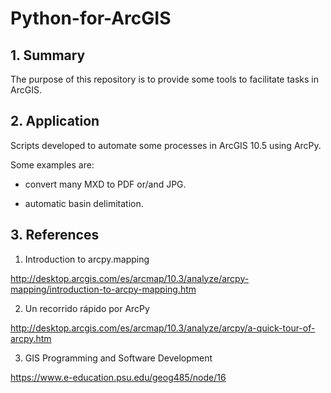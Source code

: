 # Python-for-ArcGIS

## 1. Summary

The purpose of this repository is to provide some tools to facilitate tasks in ArcGIS.

## 2. Application

Scripts developed to automate some processes in ArcGIS 10.5 using ArcPy.

Some examples are:

- convert many MXD to PDF or/and JPG.

- automatic basin delimitation.

## 3. References

1. Introduction to arcpy.mapping

http://desktop.arcgis.com/es/arcmap/10.3/analyze/arcpy-mapping/introduction-to-arcpy-mapping.htm

2. Un recorrido rápido por ArcPy

http://desktop.arcgis.com/es/arcmap/10.3/analyze/arcpy/a-quick-tour-of-arcpy.htm

3. GIS Programming and Software Development

https://www.e-education.psu.edu/geog485/node/16
